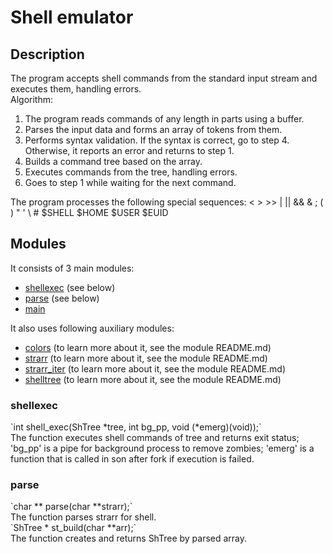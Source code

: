 <h1> Shell emulator </h1>
<h2> Description </h2>
The program accepts shell commands from the standard input stream and executes them, handling errors.<br>
Algorithm:
<ol>
  <li>
    The program reads commands of any length in parts using a buffer.
  </li>
  <li>
    Parses the input data and forms an array of tokens from them.
  </li>
  <li>
    Performs syntax validation. If the syntax is correct, go to step 4. Otherwise, it reports an error and returns to step 1.
  </li>
  <li>
    Builds a command tree based on the array.
  </li>
  <li>
    Executes commands from the tree, handling errors.
  </li>
  <li>
    Goes to step 1 while waiting for the next command.
  </li>
</ol>

The program processes the following special sequences: < > >> | || && & ; ( ) " ' \\ # $SHELL $HOME $USER $EUID

<h2> Modules </h2>
It consists of 3 main modules:
<ul>
  <li>
    <u>shellexec</u> (see below)
  </li>
  <li>
    <u>parse</u> (see below)
  </li>
  <li>
    <u>main</u>
  </li>
</ul>

It also uses following auxiliary modules:
<ul>
  <li>
    <u>colors</u> (to learn more about it, see the module README.md)
  </li>
  <li>
    <u>strarr</u> (to learn more about it, see the module README.md)
  </li>
  <li>
    <u>strarr_iter</u> (to learn more about it, see the module README.md)
  </li>
  <li>
    <u>shelltree</u> (to learn more about it, see the module README.md)
  </li>
</ul>

<h3>shellexec</h3>
`int shell_exec(ShTree *tree, int bg_pp, void (*emerg)(void));`<br>
The function executes shell commands of tree and returns exit status;
'bg_pp' is a pipe for background process to remove zombies;
'emerg' is a function that is called in son after fork if execution is failed.<br>

<h3>parse</h3>
`char ** parse(char **strarr);`<br>
The function parses strarr for shell.<br>
`ShTree * st_build(char **arr);`<br>
The function creates and returns ShTree by parsed array.<br>
